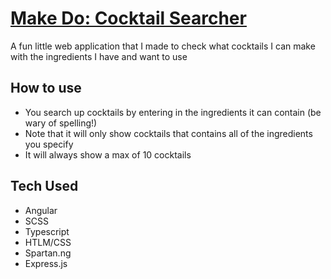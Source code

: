 # [Make Do: Cocktail Searcher](https://make-do.netlify.app/) 
A fun little web application that I made to check what cocktails I can make with the ingredients I have and want to use


## How to use
-   You search up cocktails by entering in the ingredients it can contain (be wary of spelling!)
-   Note that it will only show cocktails that contains all of the ingredients you specify
-   It will always show a max of 10 cocktails

## Tech Used
- Angular 
- SCSS
- Typescript
- HTLM/CSS
- Spartan.ng
- Express.js






